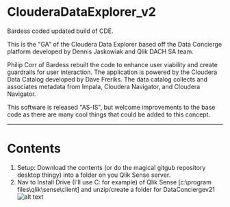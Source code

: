 # ClouderaDataExplorer_v2
Bardess coded updated build of CDE.

This is the "GA" of the Cloudera Data Explorer based off the Data Concierge platform developed by Dennis Jaskowiak and Qlik DACH SA team.

Philip Corr of Bardess rebuilt the code to enhance user viability and create guardrails for user interaction. The application is powered by the Cloudera Data Catalog developed by Dave Freriks. The data catalog collects and associates metadata from Impala, Cloudera Navigator, and Cloudera Navigator.

This software is released "AS-IS", but welcome improvements to the base code as there are many cool things that could be added to this concept.

------------------------------------------------------------------------------------------

# Contents
1. Setup: Download the contents (or do the magical gitgub repository desktop thingy) into a folder on you Qlik Sense server.
2. Nav to Install Drive (I'll use C: for example) of Qlik Sense [c:\program files\qlik\sense\client] and unzip/create a folder for DataConciergev21
![alt text](https://github.com/Qlik-PE/ClouderaDataExplorer_v2/blob/master/img/install%20directory%20CDE.png "Install Image1")
